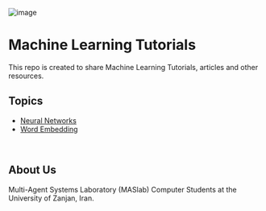 <!-- ![image](https://www.smartdatacollective.com/wp-content/uploads/2018/11/Machine-learning-1024x682.jpg "Logo") -->
![image](https://searchengineland.com/figz/wp-content/seloads/2018/03/machine-learning-AI-dark-blue-ss-1920.jpg "Logo")

# Machine Learning Tutorials
This repo is created to share Machine Learning Tutorials, articles and other resources.

## Topics
* [Neural Networks](https://github.com/rahmanidashti/ml-tutorials/tree/master/Neural%20Networks)
* [Word Embedding](https://github.com/rahmanidashti/ml-tutorials/tree/master/Word%20Embedding)
<!-- If you want to contribute to this list, please read Contributing Guidelines. -->

<br/>

## About Us
Multi-Agent Systems Laboratory (MASlab) Computer Students at the University of Zanjan, Iran.
